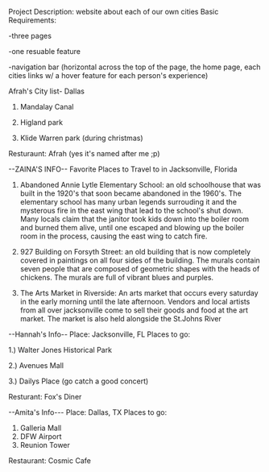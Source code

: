 Project Description: website about each of our own cities
Basic Requirements:

-three pages 

-one resuable feature 

-navigation bar (horizontal across the top of the page, the home page, each cities links w/ a hover feature for each person's experience)

Afrah's City list- Dallas 

1. Mandalay Canal

2. Higland park

3. Klide Warren park (during christmas)

Resturaunt: Afrah (yes it's named after me ;p)


--ZAINA'S INFO--
Favorite Places to Travel to in Jacksonville, Florida
1. Abandoned Annie Lytle Elementary School: an old schoolhouse that was built in the 1920's that soon became abandoned in the 1960's. The elementary school has many urban legends surrouding it and the mysterous fire in the east wing that lead to the school's shut down. Many locals claim that the janitor took kids down into the boiler room and burned them alive, until one escaped and blowing up the boiler room in the process, causing the east wing to catch fire.

2. 927 Building on Forsyth Street: an old building that is now completely covered in paintings on all four sides of the building. The murals contain seven people that are composed of geometric shapes with the heads of chickens. The murals are full of vibrant blues and purples.

3. The Arts Market in Riverside: An arts market that occurs every saturday in the early morning until the late afternoon. Vendors and local artists from all over jacksonville come to sell their goods and food at the art market. The market is also held alongside the St.Johns River


--Hannah's Info--
Place: Jacksonville, FL
Places to go:

1.) Walter Jones Historical Park 

2.) Avenues Mall

3.) Dailys Place (go catch a good concert)

Resturant:
Fox's Diner


--Amita's Info---
Place: Dallas, TX
Places to go:
1) Galleria Mall
2) DFW Airport
3) Reunion Tower

Restaurant:
Cosmic Cafe
